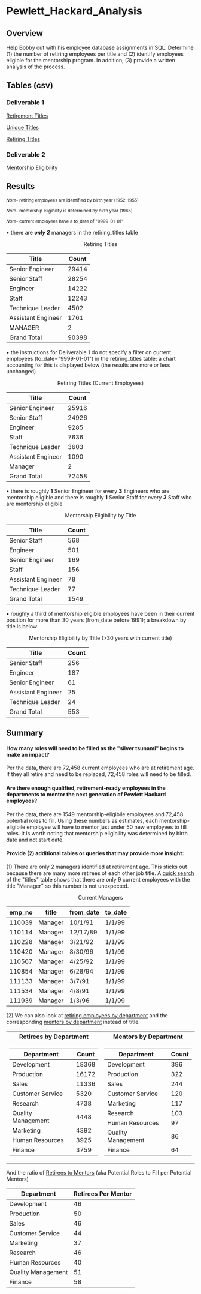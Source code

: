 # Pewlett_Hackard_Analysis
## Overview

Help Bobby out with his employee database assignments in SQL.  Determine (1) the number of retiring employees per title and (2) identify employees eligible for the mentorship program.  In addition, (3) provide a written analysis of the process.

## Tables (csv)
### Deliverable 1

[Retirement Titles](https://github.com/jzebker/Pewlett_Hackard_Analysis/blob/main/Data/retirement_titles.csv)

[Unique Titles](https://github.com/jzebker/Pewlett_Hackard_Analysis/blob/main/Data/unique_titles.csv)

[Retiring Titles](https://github.com/jzebker/Pewlett_Hackard_Analysis/blob/main/Data/retiring_titles.csv)

### Deliverable 2

[Mentorship Eligibility](https://github.com/jzebker/Pewlett_Hackard_Analysis/blob/main/Data/mentorship_eligibility.csv)

## Results
<sup>*Note*- retiring employees are identified by birth year (1952-1955)</sup>

<sup>*Note*- mentorship eligibility is determined by birth year (1965)</sup>

<sup>*Note*- current employees have a to_date of "9999-01-01"</sup>

• there are ***only 2*** managers in the retiring_titles table

<p align="center">Retiring Titles</p>
<table class="tg" align="center">
<thead>
  <tr>
    <th class="tg-0pky">Title</th>
    <th class="tg-0pky">Count</th>
  </tr>
</thead>
<tbody>
  <tr>
    <td class="tg-0pky">Senior Engineer</td>
    <td class="tg-0pky">29414</td>
  </tr>
  <tr>
    <td class="tg-0pky">Senior Staff</td>
    <td class="tg-0pky">28254</td>
  </tr>
  <tr>
    <td class="tg-0pky">Engineer</td>
    <td class="tg-0pky">14222</td>
  </tr>
  <tr>
    <td class="tg-0pky">Staff</td>
    <td class="tg-0pky">12243</td>
  </tr>
  <tr>
    <td class="tg-0pky">Technique Leader</td>
    <td class="tg-0pky">4502</td>
  </tr>
  <tr>
    <td class="tg-0pky">Assistant Engineer</td>
    <td class="tg-0pky">1761</td>
  </tr>
  <tr>
    <td class="tg-0pky">MANAGER</td>
    <td class="tg-0pky">2</td>
  </tr>
  <tr>
    <td class="tg-0pky">Grand Total</td>
    <td class="tg-0pky">90398</td>
  </tr>
</tbody>
</table>

• the instructions for Deliverable 1 do not specify a filter on current employees (to_date="9999-01-01") in the retiring_titles table; a chart accounting for this is displayed below (the results are more or less unchanged)

<p align="center">Retiring Titles (Current Employees)</p>
<table class="tg" align="center">
<thead>
  <tr>
    <th class="tg-0pky">Title</th>
    <th class="tg-0pky">Count</th>
  </tr>
</thead>
<tbody>
  <tr>
    <td class="tg-0pky">Senior Engineer</td>
    <td class="tg-0pky">25916</td>
  </tr>
  <tr>
    <td class="tg-0pky">Senior Staff</td>
    <td class="tg-0pky">24926</td>
  </tr>
  <tr>
    <td class="tg-0pky">Engineer</td>
    <td class="tg-0pky">9285</td>
  </tr>
  <tr>
    <td class="tg-0pky">Staff</td>
    <td class="tg-0pky">7636</td>
  </tr>
  <tr>
    <td class="tg-0pky">Technique Leader</td>
    <td class="tg-0pky">3603</td>
  </tr>
  <tr>
    <td class="tg-0pky">Assistant Engineer</td>
    <td class="tg-0pky">1090</td>
  </tr>
  <tr>
    <td class="tg-0pky">Manager</td>
    <td class="tg-0pky">2</td>
  </tr>
  <tr>
    <td class="tg-0pky">Grand Total</td>
    <td class="tg-0pky">72458</td>
  </tr>
</tbody>
</table>

• there is roughly **1** Senior Engineer for every **3** Engineers who are mentorship eligible and there is roughly **1** Senior Staff for every **3** Staff who are mentorship eligible

<p align="center">Mentorship Eligibility by Title</p>
<table class="tg" align="center">
<thead>
  <tr>
    <th class="tg-0pky">Title</th>
    <th class="tg-0pky">Count</th>
  </tr>
</thead>
<tbody>
  <tr>
    <td class="tg-0pky">Senior Staff</td>
    <td class="tg-0pky">568</td>
  </tr>
  <tr>
    <td class="tg-0pky">Engineer</td>
    <td class="tg-0pky">501</td>
  </tr>
  <tr>
    <td class="tg-0pky">Senior Engineer</td>
    <td class="tg-0pky">169</td>
  </tr>
  <tr>
    <td class="tg-0pky">Staff</td>
    <td class="tg-0pky">156</td>
  </tr>
  <tr>
    <td class="tg-0pky">Assistant Engineer</td>
    <td class="tg-0pky">78</td>
  </tr>
  <tr>
    <td class="tg-0pky">Technique Leader</td>
    <td class="tg-0pky">77</td>
  </tr>
  <tr>
    <td class="tg-0pky">Grand Total</td>
    <td class="tg-0pky">1549</td>
  </tr>
</tbody>
</table>

• roughly a third of mentorship eligible employees have been in their current position for more than 30 years (from_date before 1991); a breakdown by title is below

<p align="center">Mentorship Eligibility by Title (>30 years with current title)</p> 
<table class="tg" align="center">
<thead>
  <tr>
    <th class="tg-0pky">Title</th>
    <th class="tg-0pky">Count</th>
  </tr>
</thead>
<tbody>
  <tr>
    <td class="tg-0pky">Senior Staff</td>
    <td class="tg-0pky">256</td>
  </tr>
  <tr>
    <td class="tg-0pky">Engineer</td>
    <td class="tg-0pky">187</td>
  </tr>
  <tr>
    <td class="tg-0pky">Senior Engineer</td>
    <td class="tg-0pky">61</td>
  </tr>
  <tr>
    <td class="tg-0pky">Assistant Engineer</td>
    <td class="tg-0pky">25</td>
  </tr>
  <tr>
    <td class="tg-0pky">Technique Leader</td>
    <td class="tg-0pky">24</td>
  </tr>
  <tr>
    <td class="tg-0pky">Grand Total</td>
    <td class="tg-0pky">553</td>
  </tr>
</tbody>
</table>

## Summary
#### How many roles will need to be filled as the "silver tsunami" begins to make an impact?
Per the data, there are 72,458 current employees who are at retirement age.  If they all retire and need to be replaced, 72,458 roles will need to be filled.
#### Are there enough qualified, retirement-ready employees in the departments to mentor the next generation of Pewlett Hackard employees?
Per the data, there are 1549 mentorship-eligibile employees and 72,458 potential roles to fill.  Using these numbers as estimates, each mentorship-eligibile employee will have to mentor just under 50 new employees to fill roles.  It is worth noting that mentorship eligibility was determined by birth date and not start date.
#### Provide (2) additional tables or queries that may provide more insight:
(1) There are only 2 managers identified at retirement age.  This sticks out because there are many more retirees of each other job title.  A [quick search](https://github.com/jzebker/Pewlett_Hackard_Analysis/blob/main/Queries/managers.sql) of the "titles" table shows that there are only 9 current employees with the title "Manager" so this number is not unexpected.

<p align="center">Current Managers</p> 
<table class="tg" align="center">
<thead>
  <tr>
    <th class="tg-0pky">emp_no</th>
    <th class="tg-0pky">title</th>
    <th class="tg-0pky">from_date</th>
    <th class="tg-0pky">to_date</th>
  </tr>
</thead>
<tbody>
  <tr>
    <td class="tg-0pky">110039</td>
    <td class="tg-0pky">Manager</td>
    <td class="tg-0pky">10/1/91</td>
    <td class="tg-0pky">1/1/99</td>
  </tr>
  <tr>
    <td class="tg-0pky">110114</td>
    <td class="tg-0pky">Manager</td>
    <td class="tg-0pky">12/17/89</td>
    <td class="tg-0pky">1/1/99</td>
  </tr>
  <tr>
    <td class="tg-0pky">110228</td>
    <td class="tg-0pky">Manager</td>
    <td class="tg-0pky">3/21/92</td>
    <td class="tg-0pky">1/1/99</td>
  </tr>
  <tr>
    <td class="tg-0pky">110420</td>
    <td class="tg-0pky">Manager</td>
    <td class="tg-0pky">8/30/96</td>
    <td class="tg-0pky">1/1/99</td>
  </tr>
  <tr>
    <td class="tg-0pky">110567</td>
    <td class="tg-0pky">Manager</td>
    <td class="tg-0pky">4/25/92</td>
    <td class="tg-0pky">1/1/99</td>
  </tr>
  <tr>
    <td class="tg-0pky">110854</td>
    <td class="tg-0pky">Manager</td>
    <td class="tg-0pky">6/28/94</td>
    <td class="tg-0pky">1/1/99</td>
  </tr>
  <tr>
    <td class="tg-0pky">111133</td>
    <td class="tg-0pky">Manager</td>
    <td class="tg-0pky">3/7/91</td>
    <td class="tg-0pky">1/1/99</td>
  </tr>
  <tr>
    <td class="tg-0pky">111534</td>
    <td class="tg-0pky">Manager</td>
    <td class="tg-0pky">4/8/91</td>
    <td class="tg-0pky">1/1/99</td>
  </tr>
  <tr>
    <td class="tg-0pky">111939</td>
    <td class="tg-0pky">Manager</td>
    <td class="tg-0pky">1/3/96</td>
    <td class="tg-0pky">1/1/99</td>
  </tr>
</tbody>
</table>

(2) We can also look at [retiring employees by department](https://github.com/jzebker/Pewlett_Hackard_Analysis/blob/main/Queries/retirees_by_dept.sql) and the corresponding [mentors by department](https://github.com/jzebker/Pewlett_Hackard_Analysis/blob/main/Queries/mentor_by_dept.sql) instead of title.
<table align="center">
<tr><th>Retirees by Department</th><th>Mentors by Department</th></tr>
<tr><td>
<table class="tg">
<thead>
  <tr>
    <th class="tg-0pky">Department</th>
    <th class="tg-0pky">Count</th>
  </tr>
</thead>
<tbody>
  <tr>
    <td class="tg-0pky">Development</td>
    <td class="tg-0pky">18368</td>
  </tr>
  <tr>
    <td class="tg-0pky">Production</td>
    <td class="tg-0pky">16172</td>
  </tr>
  <tr>
    <td class="tg-0pky">Sales</td>
    <td class="tg-0pky">11336</td>
  </tr>
  <tr>
    <td class="tg-0pky">Customer Service</td>
    <td class="tg-0pky">5320</td>
  </tr>
  <tr>
    <td class="tg-0pky">Research</td>
    <td class="tg-0pky">4738</td>
  </tr>
  <tr>
    <td class="tg-0pky">Quality Management</td>
    <td class="tg-0pky">4448</td>
  </tr>
  <tr>
    <td class="tg-0pky">Marketing</td>
    <td class="tg-0pky">4392</td>
  </tr>
  <tr>
    <td class="tg-0pky">Human Resources</td>
    <td class="tg-0pky">3925</td>
  </tr>
  <tr>
    <td class="tg-0pky">Finance</td>
    <td class="tg-0pky">3759</td>
  </tr>
</tbody>
</table>
</td><td>
<table class="tg">
<thead>
  <tr>
    <th class="tg-0pky">Department</th>
    <th class="tg-0pky">Count</th>
  </tr>
</thead>
<tbody>
  <tr>
    <td class="tg-0pky">Development</td>
    <td class="tg-0pky">396</td>
  </tr>
  <tr>
    <td class="tg-0pky">Production</td>
    <td class="tg-0pky">322</td>
  </tr>
  <tr>
    <td class="tg-0pky">Sales</td>
    <td class="tg-0pky">244</td>
  </tr>
  <tr>
    <td class="tg-0pky">Customer Service</td>
    <td class="tg-0pky">120</td>
  </tr>
  <tr>
    <td class="tg-0pky">Marketing</td>
    <td class="tg-0pky">117</td>
  </tr>
  <tr>
    <td class="tg-0pky">Research</td>
    <td class="tg-0pky">103</td>
  </tr>
  <tr>
    <td class="tg-0pky">Human Resources</td>
    <td class="tg-0pky">97</td>
  </tr>
  <tr>
    <td class="tg-0pky">Quality Management</td>
    <td class="tg-0pky">86</td>
  </tr>
  <tr>
    <td class="tg-0pky">Finance</td>
    <td class="tg-0pky">64</td>
  </tr>
</tbody>
</table>
</td></tr> </table>

And the ratio of [Retirees to Mentors](https://github.com/jzebker/Pewlett_Hackard_Analysis/blob/main/Queries/retirees_per_mentor.sql) (aka Potential Roles to Fill per Potential Mentors)

<table class="tg" align="center">
<thead>
  <tr>
    <th class="tg-0pky">Department</th>
    <th class="tg-0pky">Retirees Per Mentor</th>
  </tr>
</thead>
<tbody>
  <tr>
    <td class="tg-0pky">Development</td>
    <td class="tg-0pky">46</td>
  </tr>
  <tr>
    <td class="tg-0pky">Production</td>
    <td class="tg-0pky">50</td>
  </tr>
  <tr>
    <td class="tg-0pky">Sales</td>
    <td class="tg-0pky">46</td>
  </tr>
  <tr>
    <td class="tg-0pky">Customer Service</td>
    <td class="tg-0pky">44</td>
  </tr>
  <tr>
    <td class="tg-0pky">Marketing</td>
    <td class="tg-0pky">37</td>
  </tr>
  <tr>
    <td class="tg-0pky">Research</td>
    <td class="tg-0pky">46</td>
  </tr>
  <tr>
    <td class="tg-0pky">Human Resources</td>
    <td class="tg-0pky">40</td>
  </tr>
  <tr>
    <td class="tg-0pky">Quality Management</td>
    <td class="tg-0pky">51</td>
  </tr>
  <tr>
    <td class="tg-0pky">Finance</td>
    <td class="tg-0pky">58</td>
  </tr>
</tbody>
</table>
